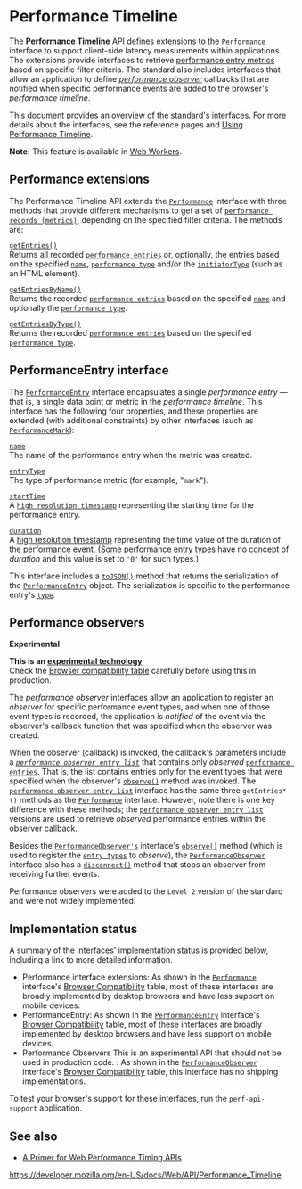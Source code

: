 Performance Timeline
====================

The **Performance Timeline** API defines extensions to the [`Performance`](performance) interface to support client-side latency measurements within applications. The extensions provide interfaces to retrieve [performance entry metrics](performanceentry) based on specific filter criteria. The standard also includes interfaces that allow an application to define *[performance observer](#performance_observers)* callbacks that are notified when specific performance events are added to the browser's *performance timeline*.

This document provides an overview of the standard's interfaces. For more details about the interfaces, see the reference pages and [Using Performance Timeline](performance_timeline/using_performance_timeline).

**Note:** This feature is available in [Web Workers](web_workers_api).

Performance extensions
----------------------

The Performance Timeline API extends the [`Performance`](performance) interface with three methods that provide different mechanisms to get a set of [`performance records (metrics)`](performanceentry), depending on the specified filter criteria. The methods are:

[`getEntries()`](performance/getentries)  
Returns all recorded [`performance entries`](performanceentry) or, optionally, the entries based on the specified [`name`](performanceentry/name), [`performance type`](performanceentry/entrytype) and/or the [`initiatorType`](performanceresourcetiming/initiatortype) (such as an HTML element).

[`getEntriesByName()`](performance/getentriesbyname)  
Returns the recorded [`performance entries`](performanceentry) based on the specified [`name`](performanceentry/name) and optionally the [`performance type`](performanceentry/entrytype).

[`getEntriesByType()`](performance/getentriesbytype)  
Returns the recorded [`performance entries`](performanceentry) based on the specified [`performance type`](performanceentry/entrytype).

PerformanceEntry interface
--------------------------

The [`PerformanceEntry`](performanceentry) interface encapsulates a single *performance entry* — that is, a single data point or metric in the *performance timeline*. This interface has the following four properties, and these properties are extended (with additional constraints) by other interfaces (such as [`PerformanceMark`](performancemark)):

[`name`](performanceentry/name)  
The name of the performance entry when the metric was created.

[`entryType`](performanceentry/entrytype)  
The type of performance metric (for example, "`mark`").

[`startTime`](performanceentry/starttime)  
A [`high resolution timestamp`](domhighrestimestamp) representing the starting time for the performance entry.

[`duration`](performanceentry/duration)  
A [high resolution timestamp](domhighrestimestamp) representing the time value of the duration of the performance event. (Some performance [entry types](performanceentry/entrytype) have no concept of *duration* and this value is set to `'0'` for such types.)

This interface includes a [`toJSON()`](performanceentry/tojson) method that returns the serialization of the [`PerformanceEntry`](performanceentry) object. The serialization is specific to the performance entry's [`type`](performanceentry/entrytype).

Performance observers
---------------------

**Experimental**

**This is an [experimental technology](https://developer.mozilla.org/en-US/docs/MDN/Guidelines/Conventions_definitions#experimental)**  
Check the [Browser compatibility table](#browser_compatibility) carefully before using this in production.

The *performance observer* interfaces allow an application to register an *observer* for specific performance event types, and when one of those event types is recorded, the application is *notified* of the event via the observer's callback function that was specified when the observer was created.

When the observer (callback) is invoked, the callback's parameters include a *[`performance observer entry list`](performanceobserverentrylist)* that contains only *observed* [`performance entries`](performanceentry). That is, the list contains entries only for the event types that were specified when the observer's [`observe()`](performanceobserver/observe) method was invoked. The [`performance observer entry list`](performanceobserverentrylist) interface has the same three `getEntries*()` methods as the [`Performance`](performance) interface. However, note there is one key difference with these methods; the [`performance observer entry list`](performanceobserverentrylist) versions are used to retrieve *observed* performance entries within the observer callback.

Besides the [`PerformanceObserver's`](performanceobserver) interface's [`observe()`](performanceobserver/observe) method (which is used to register the [`entry types`](performanceentry/entrytype) to *observe*), the [`PerformanceObserver`](performanceobserver) interface also has a [`disconnect()`](performanceobserver/disconnect) method that stops an observer from receiving further events.

Performance observers were added to the `Level 2` version of the standard and were not widely implemented.

Implementation status
---------------------

A summary of the interfaces' implementation status is provided below, including a link to more detailed information.

-   Performance interface extensions: As shown in the [`Performance`](performance) interface's [Browser Compatibility](performance#browser_compatibility) table, most of these interfaces are broadly implemented by desktop browsers and have less support on mobile devices.
-   PerformanceEntry: As shown in the [`PerformanceEntry`](performanceentry) interface's [Browser Compatibility](performanceentry#browser_compatibility) table, most of these interfaces are broadly implemented by desktop browsers and have less support on mobile devices.
-   Performance Observers <span class="icon experimental" viewbox="0 0 100 100" xmlns="http://www.w3.org/2000/svg" role="img"> This is an experimental API that should not be used in production code. </span>: As shown in the [`PerformanceObserver`](performanceobserver) interface's [Browser Compatibility](performanceobserver#browser_compatibility) table, this interface has no shipping implementations.

To test your browser's support for these interfaces, run the `perf-api-support` application.

See also
--------

-   [A Primer for Web Performance Timing APIs](https://siusin.github.io/perf-timing-primer/)

<a href="https://developer.mozilla.org/en-US/docs/Web/API/Performance_Timeline" class="_attribution-link">https://developer.mozilla.org/en-US/docs/Web/API/Performance_Timeline</a>
